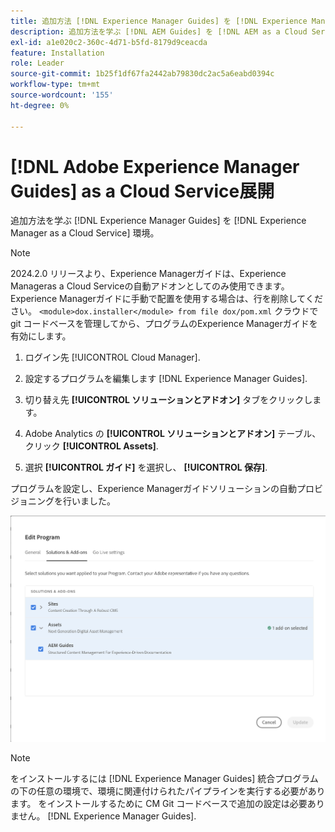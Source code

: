 ```yaml
---
title: 追加方法 [!DNL Experience Manager Guides] を [!DNL Experience Manager as a Cloud Service] 環境
description: 追加方法を学ぶ [!DNL AEM Guides] を [!DNL AEM as a Cloud Service] 環境
exl-id: a1e020c2-360c-4d71-b5fd-8179d9ceacda
feature: Installation
role: Leader
source-git-commit: 1b25f1df67fa2442ab79830dc2ac5a6eabd0394c
workflow-type: tm+mt
source-wordcount: '155'
ht-degree: 0%

---
```


# [!DNL Adobe Experience Manager Guides] as a Cloud Service展開

追加方法を学ぶ [!DNL Experience Manager Guides] を [!DNL Experience Manager as a Cloud Service] 環境。


>[!NOTE]
>
> 2024.2.0 リリースより、Experience Managerガイドは、Experience Manageras a Cloud Serviceの自動アドオンとしてのみ使用できます。 Experience Managerガイドに手動で配置を使用する場合は、行を削除してください。 `<module>dox.installer</module> from file dox/pom.xml` クラウドで git コードベースを管理してから、プログラムのExperience Managerガイドを有効にします。

1. ログイン先 [!UICONTROL Cloud Manager].

1. 設定するプログラムを編集します [!DNL Experience Manager Guides].

1. 切り替え先 **[!UICONTROL ソリューションとアドオン]** タブをクリックします。

1. Adobe Analytics の **[!UICONTROL ソリューションとアドオン]** テーブル、クリック **[!UICONTROL Assets]**.

1. 選択 **[!UICONTROL ガイド]** を選択し、 **[!UICONTROL 保存]**.

プログラムを設定し、Experience Managerガイドソリューションの自動プロビジョニングを行いました。

![Experience Managerガイドソリューションの設定](assets/addon-configuration.png)

>[!NOTE]
>
>をインストールするには [!DNL Experience Manager Guides] 統合プログラムの下の任意の環境で、環境に関連付けられたパイプラインを実行する必要があります。 をインストールするために CM Git コードベースで追加の設定は必要ありません。 [!DNL Experience Manager Guides].

